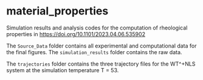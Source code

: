 # material_properties

Simulation results and analysis codes for the computation of rheological properties in https://doi.org/10.1101/2023.04.06.535902

The `Source_Data` folder contains all experimental and computational data for the final figures. The `simulation_results` folder contains the raw data.

The `trajectories` folder contains the three trajectory files for the WT^+NLS system at the simulation temperature T = 53.
